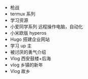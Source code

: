 - 枪战
- termux 系列
- 学习资源
- 小爱同学系列 远程操作电脑，自动化
- 小米欧版 hyperos
- Hugo 搭建企业网站
- 学习 up 主
- 被讨厌的勇气介绍
- Vlog 西安鼓楼+后海
- vlog 乡镇的新年
- Vlog 故乡